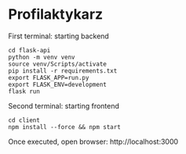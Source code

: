 # Profilaktykarz

First terminal: starting backend
```
cd flask-api
python -m venv venv
source venv/Scripts/activate
pip install -r requirements.txt
export FLASK_APP=run.py
export FLASK_ENV=development
flask run
```

Second terminal: starting frontend
```
cd client
npm install --force && npm start 
```

Once executed, open browser: http://localhost:3000
